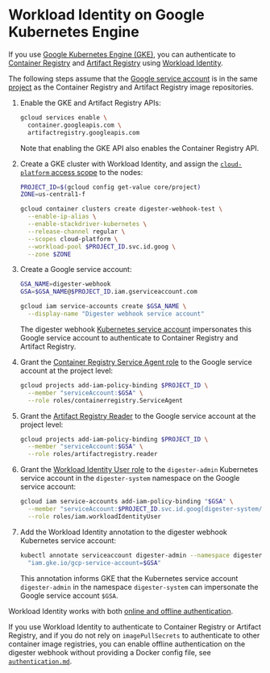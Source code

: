 # Workload Identity on Google Kubernetes Engine

If you use
[Google Kubernetes Engine (GKE)](https://cloud.google.com/kubernetes-engine/docs),
you can authenticate to
[Container Registry](https://cloud.google.com/container-registry/docs) and
[Artifact Registry](https://cloud.google.com/artifact-registry/docs) using
[Workload Identity](https://cloud.google.com/kubernetes-engine/docs/how-to/workload-identity).

The following steps assume that the
[Google service account](https://cloud.google.com/iam/docs/service-accounts)
is in the same
[project](https://cloud.google.com/resource-manager/docs/creating-managing-projects)
as the Container Registry and Artifact Registry image repositories.

1.  Enable the GKE and Artifact Registry APIs:

    ```bash
    gcloud services enable \
      container.googleapis.com \
      artifactregistry.googleapis.com
    ```

    Note that enabling the GKE API also enables the Container Registry API.

2.  Create a GKE cluster with Workload Identity, and assign the
    [`cloud-platform` access scope](https://cloud.google.com/compute/docs/access/service-accounts#service_account_permissions)
    to the nodes:

    ```bash
    PROJECT_ID=$(gcloud config get-value core/project)
    ZONE=us-central1-f

    gcloud container clusters create digester-webhook-test \
      --enable-ip-alias \
      --enable-stackdriver-kubernetes \
      --release-channel regular \
      --scopes cloud-platform \
      --workload-pool $PROJECT_ID.svc.id.goog \
      --zone $ZONE
    ```

3.  Create a Google service account:

    ```bash
    GSA_NAME=digester-webhook
    GSA=$GSA_NAME@$PROJECT_ID.iam.gserviceaccount.com

    gcloud iam service-accounts create $GSA_NAME \
      --display-name "Digester webhook service account"
    ```

    The digester webhook
    [Kubernetes service account](https://kubernetes.io/docs/tasks/configure-pod-container/configure-service-account/)
    impersonates this Google service account to authenticate to Container
    Registry and Artifact Registry.

4.  Grant the
    [Container Registry Service Agent role](https://cloud.google.com/iam/docs/understanding-roles#service-agents-roles)
    to the Google service account at the project level:

    ```bash
    gcloud projects add-iam-policy-binding $PROJECT_ID \
      --member "serviceAccount:$GSA" \
      --role roles/containerregistry.ServiceAgent
    ```

5.  Grant the
    [Artifact Registry Reader](https://cloud.google.com/iam/docs/understanding-roles#artifact-registry-roles)
    to the Google service account at the project level:

    ```bash
    gcloud projects add-iam-policy-binding $PROJECT_ID \
      --member "serviceAccount:$GSA" \
      --role roles/artifactregistry.reader
    ```

6.  Grant the
    [Workload Identity User role](https://cloud.google.com/iam/docs/understanding-roles#service-accounts-roles)
    to the `digester-admin` Kubernetes service account in the `digester-system`
    namespace on the Google service account:

    ```bash
    gcloud iam service-accounts add-iam-policy-binding "$GSA" \
      --member "serviceAccount:$PROJECT_ID.svc.id.goog[digester-system/digester-admin]" \
      --role roles/iam.workloadIdentityUser
    ```

7.  Add the Workload Identity annotation to the digester webhook Kubernetes
    service account:

    ```bash
    kubectl annotate serviceaccount digester-admin --namespace digester-system \
      "iam.gke.io/gcp-service-account=$GSA"
    ```

    This annotation informs GKE that the Kubernetes service account
    `digester-admin` in the namespace `digester-system` can impersonate the
    Google service account `$GSA`.

Workload Identity works with both
[online and offline authentication](authentication.md).

If you use Workload Identity to authenticate to Container Registry or Artifact
Registry, and if you do not rely on `imagePullSecrets` to authenticate to
other container image registries, you can enable offline authentication on the
digester webhook without providing a Docker config file, see
[`authentication.md`](authentication.md).

